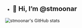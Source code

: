 - 👋 Hi, I’m @stmoonar
  ---
![stmoonar's GitHub stats](https://github-readme-stats.vercel.app/api?username=stmoonar)
<!---
stmoonar/stmoonar is a ✨ special ✨ repository because its `README.md` (this file) appears on your GitHub profile.
You can click the Preview link to take a look at your changes.
--->
